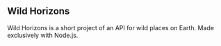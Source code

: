 ## Wild Horizons

Wild Horizons is a short project of an API for wild places on Earth. Made exclusively with Node.js.
